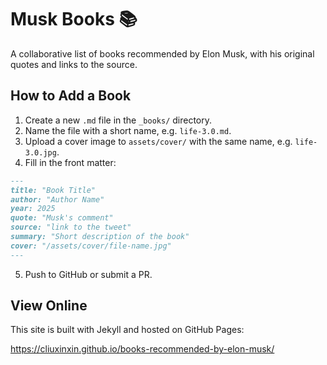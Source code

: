 # Musk Books 📚

A collaborative list of books recommended by Elon Musk, with his original quotes and links to the source.

## How to Add a Book
1. Create a new `.md` file in the `_books/` directory.
2. Name the file with a short name, e.g. `life-3.0.md`.
3. Upload a cover image to `assets/cover/` with the same name, e.g. `life-3.0.jpg`.
4. Fill in the front matter:
```markdown
---
title: "Book Title"
author: "Author Name"
year: 2025
quote: "Musk's comment"
source: "link to the tweet"
summary: "Short description of the book"
cover: "/assets/cover/file-name.jpg"
---
```
5. Push to GitHub or submit a PR.

## View Online
This site is built with Jekyll and hosted on GitHub Pages:

https://cliuxinxin.github.io/books-recommended-by-elon-musk/
